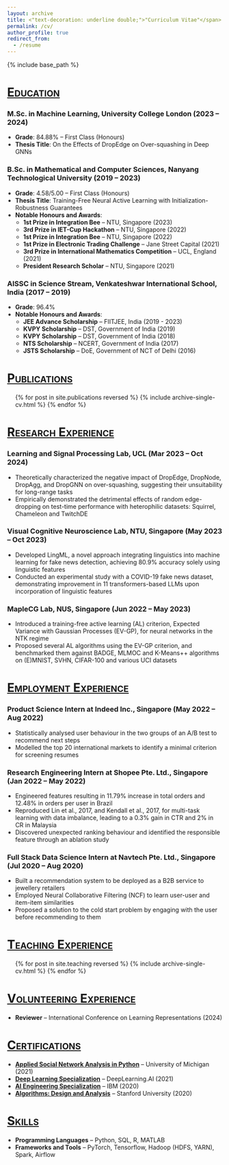 ```yaml
---
layout: archive
title: <"text-decoration: underline double;">"Curriculum Vitae"</span>
permalink: /cv/
author_profile: true
redirect_from:
  - /resume
---
```


{% include base_path %}

<div style="margin-top: 20px;"></div>

<u><span style="font-variant:small-caps;">Education</span></u>
======

### M.Sc. in Machine Learning, University College London (2023 &ndash; 2024)

<ul style="list-style-type: disc; padding-left: 5mm;">
  <li><b>Grade</b>: 84.88% &ndash; First Class (Honours)</li>
  <li><b>Thesis Title</b>: On the Effects of DropEdge on Over-squashing in Deep GNNs</li>
</ul>
  
### B.Sc. in Mathematical and Computer Sciences, Nanyang Technological University (2019 &ndash; 2023)

<ul style="list-style-type: disc; padding-left: 5mm;">
  <li><b>Grade</b>: 4.58/5.00 &ndash; First Class (Honours)</li>
  <li><b>Thesis Title</b>: Training-Free Neural Active Learning with Initialization-Robustness Guarantees</li>
  <li><b>Notable Honours and Awards</b>:
    <ul style="list-style-type: circle; padding-left: 5mm;">
      <li><b>1st Prize in Integration Bee</b> &ndash; NTU, Singapore (2023)</li>
      <li><b>3rd Prize in IET-Cup Hackathon</b> &ndash; NTU, Singapore (2022)</li>
      <li><b>1st Prize in Integration Bee</b> &ndash; NTU, Singapore (2022)</li>
      <li><b>1st Prize in Electronic Trading Challenge</b> &ndash; Jane Street Capital (2021)</li>
      <li><b>3rd Prize in International Mathematics Competition</b> &ndash; UCL, England (2021)</li>
      <li><b>President Research Scholar</b> &ndash; NTU, Singapore (2021)</li>
    </ul>
  </li>
</ul>

### AISSC in Science Stream, Venkateshwar International School, India (2017 &ndash; 2019)

<ul style="list-style-type: disc; padding-left: 5mm;">
  <li><b>Grade</b>: 96.4%</li>
  <li><b>Notable Honours and Awards</b>:
    <ul style="list-style-type: circle; padding-left: 5mm;">
      <li><b>JEE Advance Scholarship</b> &ndash; FIITJEE, India (2019 - 2023)</li>
      <li><b>KVPY Scholarship</b> &ndash; DST, Government of India (2019)</li>
      <li><b>KVPY Scholarship</b> &ndash; DST, Government of India (2018)</li>
      <li><b>NTS Scholarship</b> &ndash; NCERT, Government of India (2017)</li>
      <li><b>JSTS Scholarship</b> &ndash; DoE, Government of NCT of Delhi (2016)</li>
    </ul>
  </li>
</ul>

<u><span style="font-variant:small-caps;">Publications</span></u>
======

<ul style="list-style-type: disc; padding-left: 5mm;">
{% for post in site.publications reversed %}
  {% include archive-single-cv.html %}
{% endfor %}
</ul>

<u><span style="font-variant:small-caps;">Research Experience</span></u>
======

### Learning and Signal Processing Lab, UCL (Mar 2023 &ndash; Oct 2024)

<ul style="list-style-type: disc; padding-left: 5mm;">
  <li>Theoretically characterized the negative impact of DropEdge, DropNode, DropAgg, and DropGNN on over-squashing, suggesting their unsuitability for long-range tasks</li>
  <li>Empirically demonstrated the detrimental effects of random edge-dropping on test-time performance with heterophilic datasets: Squirrel, Chameleon and TwitchDE</li>
</ul>

### Visual Cognitive Neuroscience Lab, NTU, Singapore (May 2023 &ndash; Oct 2023)

<ul style="list-style-type: disc; padding-left: 5mm;">
  <li>Developed LingML, a novel approach integrating linguistics into machine learning for fake news detection, achieving 80.9% accuracy solely using linguistic features</li>
  <li>Conducted an experimental study with a COVID-19 fake news dataset, demonstrating improvement in 11 transformers-based LLMs upon incorporation of linguistic features</li>
</ul>

### MapleCG Lab, NUS, Singapore (Jun 2022 &ndash; May 2023)

<ul style="list-style-type: disc; padding-left: 5mm;">
  <li>Introduced a training-free active learning (AL) criterion, Expected Variance with Gaussian Processes (EV-GP), for neural networks in the NTK regime</li>
  <li>Proposed several AL algorithms using the EV-GP criterion, and benchmarked them against BADGE, MLMOC and K-Means++ algorithms on (E)MNIST, SVHN, CIFAR-100 and various UCI datasets</li>
</ul>

<u><span style="font-variant:small-caps;">Employment Experience</span></u>
======

### Product Science Intern at Indeed Inc., Singapore (May 2022 &ndash; Aug 2022)

<ul style="list-style-type: disc; padding-left: 5mm;">
  <li>Statistically analysed user behaviour in the two groups of an A/B test to recommend next steps</li>
  <li>Modelled the top 20 international markets to identify a minimal criterion for screening resumes</li>
</ul>

### Research Engineering Intern at Shopee Pte. Ltd., Singapore (Jan 2022 &ndash; May 2022)

<ul style="list-style-type: disc; padding-left: 5mm;">
  <li>Engineered features resulting in 11.79% increase in total orders and 12.48% in orders per user in Brazil</li>
  <li>Reproduced Lin et al., 2017, and Kendall et al., 2017, for multi-task learning with data imbalance, leading to a 0.3% gain in CTR and 2% in CR in Malaysia</li>
  <li>Discovered unexpected ranking behaviour and identified the responsible feature through an ablation study</li>
</ul>

### Full Stack Data Science Intern at Navtech Pte. Ltd., Singapore (Jul 2020 &ndash; Aug 2020)

<ul style="list-style-type: disc; padding-left: 5mm;">
  <li>Built a recommendation system to be deployed as a B2B service to jewellery retailers</li>
  <li>Employed Neural Collaborative Filtering (NCF) to learn user-user and item-item similarities</li>
  <li>Proposed a solution to the cold start problem by engaging with the user before recommending to them</li>
</ul>

<u><span style="font-variant:small-caps;">Teaching Experience</span></u>
======

<ul style="list-style-type: disc; padding-left: 5mm;">
{% for post in site.teaching reversed %}
  {% include archive-single-cv.html %}
{% endfor %}
</ul>
  
<u><span style="font-variant:small-caps;">Volunteering Experience</span></u>
======

<ul style="list-style-type: disc; padding-left: 5mm;">
  <li><b>Reviewer</b> &ndash; International Conference on Learning Representations (2024)</li>
</ul>

<u><span style="font-variant:small-caps;">Certifications</span></u>
======

<ul style="list-style-type: disc; padding-left: 5mm;">
  <li><a href="https://www.coursera.org/account/accomplishments/certificate/LSJR2KMNRRUR"><strong>Applied Social Network Analysis in Python</strong></a> &ndash; University of Michigan (2021)</li>
  <li><a href="https://coursera.org/share/992110f4684c2aa3b9826f73804d4b1c"><strong>Deep Learning Specialization</strong></a> &ndash; DeepLearning.AI (2021)</li>
  <li><a href="https://www.youracclaim.com/badges/e79bf049-f3d8-45e6-8890-6b83b27b5d7a/linked_in_profile"><strong>AI Engineering Specialization</strong></a> &ndash; IBM (2020)</li>
  <li><a href="https://verify.lagunita.stanford.edu/SOA/0e460be2891a48d3a44d48b92d9531a8"><strong>Algorithms: Design and Analysis</strong></a> &ndash; Stanford University (2020)</li>
</ul>

<u><span style="font-variant:small-caps;">Skills</span></u>
======

<ul style="list-style-type: disc; padding-left: 5mm;">
  <li><b>Programming Languages</b> &ndash; Python, SQL, R, MATLAB</li>
  <li><b>Frameworks and Tools</b> &ndash; PyTorch, Tensorflow, Hadoop (HDFS, YARN), Spark, Airflow</li>
</ul>